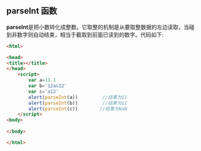 ## parseInt 函数　

**parseInt**是把小数转化成整数。它取整的机制是从要取整数据的左边读取，当碰到非数字则自动结束，相当于截取到前面已读到的数字。代码如下:

```html
<html>

<head>
<title></title>
</head>
    <script>
        var a=11.1
        var b='12as12'
        var c='a12'
        alert(parseInt(a))         //结果为11
        alert(parseInt(b))         //结果为12
        alert(parseInt(c))        //结果为NaN
    </script>
<body>
    
</body>

</html>
```